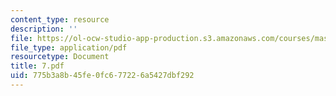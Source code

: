```yaml
---
content_type: resource
description: ''
file: https://ol-ocw-studio-app-production.s3.amazonaws.com/courses/mas-666-developmental-entrepreneurship-fall-2003/775b3a8b45fe0fc677226a5427dbf292_7.pdf
file_type: application/pdf
resourcetype: Document
title: 7.pdf
uid: 775b3a8b-45fe-0fc6-7722-6a5427dbf292
---
```

